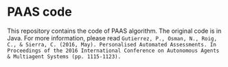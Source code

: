 PAAS code
=========

This repository contains the code of PAAS algorithm. The original code is in Java. For more information, please read `Gutierrez, P., Osman, N., Roig, C., & Sierra, C. (2016, May). Personalised Automated Assessments. In Proceedings of the 2016 International Conference on Autonomous Agents & Multiagent Systems (pp. 1115-1123).`
